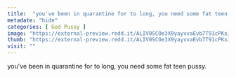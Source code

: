 ```yaml
---
title:  "you've been in quarantine for to long, you need some fat teen pussy."
metadate: "hide"
categories: [ God Pussy ]
image: "https://external-preview.redd.it/ALIV0SCOe3X9yayvvaEvb7T91cPKxJcimlHs4YxWFMI.jpg?auto=webp&s=32825fbe0457591c8a4110db38ec4e8b7ba8111d"
thumb: "https://external-preview.redd.it/ALIV0SCOe3X9yayvvaEvb7T91cPKxJcimlHs4YxWFMI.jpg?width=1080&crop=smart&auto=webp&s=bf35cb8debe87a5021f77bd2041c7fab9fd33aa1"
visit: ""
---
```

you've been in quarantine for to long, you need some fat teen pussy.
